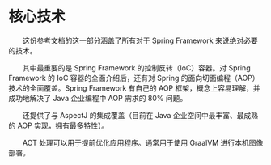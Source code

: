 # 核心技术

&emsp;&emsp;这份参考文档的这一部分涵盖了所有对于 Spring Framework 来说绝对必要的技术。

&emsp;&emsp;其中最重要的是 Spring Framework 的控制反转（IoC）容器。对 Spring Framework 的 IoC 容器的全面介绍后，还有对 Spring 的面向切面编程（AOP）技术的全面覆盖。Spring Framework 有自己的 AOP 框架，概念上容易理解，并成功地解决了 Java 企业编程中 AOP 需求的 80% 问题。

&emsp;&emsp;还提供了与 AspectJ 的集成覆盖（目前在 Java 企业空间中最丰富、最成熟的 AOP 实现，拥有最多特性）。

&emsp;&emsp;AOT 处理可以用于提前优化应用程序。通常用于使用 GraalVM 进行本机图像部署。
